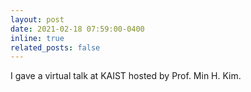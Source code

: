 ```yaml
---
layout: post
date: 2021-02-18 07:59:00-0400
inline: true
related_posts: false
---
```

I gave a virtual talk at KAIST hosted by Prof. Min H. Kim.